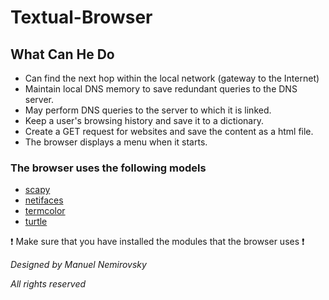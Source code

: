 # Textual-Browser #

## What Can He Do ##

* Can find the next hop within the local network (gateway to the Internet)
* Maintain local DNS memory to save redundant queries to the DNS server.
* May perform DNS queries to the server to which it is linked.
* Keep a user's browsing history and save it to a dictionary.
* Create a GET request for websites and save the content as a html file.
* The browser displays a menu when it starts.


### The browser uses the following models ###
* [scapy](http://scapy.readthedocs.io/en/latest/installation.html)
* [netifaces](https://pypi.python.org/pypi/netifaces/0.10.4)
* [termcolor](https://pypi.python.org/pypi/termcolor)
* [turtle](http://pythonturtle.org/)

:exclamation: Make sure that you have installed the modules that the browser uses :exclamation:

*Designed by Manuel Nemirovsky*

_All rights reserved_
